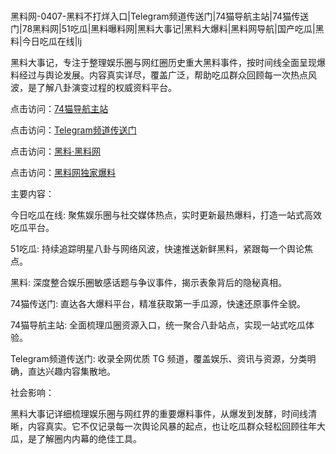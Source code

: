 #
黑料网-0407-黑料不打烊入口|Telegram频道传送门|74猫导航主站|74猫传送门|78黑料网|51吃瓜|黑料曝料网|黑料大事记|黑料大爆料|黑料网导航|国产吃瓜|黑料|今日吃瓜在线|lj

黑料大事记，专注于整理娱乐圈与网红圈历史重大黑料事件，按时间线全面呈现爆料经过与舆论发展。内容真实详尽，覆盖广泛，帮助吃瓜群众回顾每一次热点风波，是了解八卦演变过程的权威资料平台。


点击访问：<a href="https://74mao.com/">74猫导航主站</a>

点击访问：<a href="https://74mao.com/">Telegram频道传送门</a>

点击访问：<a href="https://qfwfg.pages.dev/">黑料·黑料网</a>

点击访问：<a href="https://sdfsh.pages.dev/">黑料网独家爆料</a>


主要内容：

今日吃瓜在线: 聚焦娱乐圈与社交媒体热点，实时更新最热爆料，打造一站式高效吃瓜平台。

51吃瓜: 持续追踪明星八卦与网络风波，快速推送新鲜黑料，紧跟每一个舆论焦点。

黑料: 深度整合娱乐圈敏感话题与争议事件，揭示表象背后的隐秘真相。

74猫传送门: 直达各大爆料平台，精准获取第一手瓜源，快速还原事件全貌。

74猫导航主站: 全面梳理瓜圈资源入口，统一聚合八卦站点，实现一站式吃瓜体验。

Telegram频道传送门: 收录全网优质 TG 频道，覆盖娱乐、资讯与资源，分类明确，直达兴趣内容集散地。


社会影响：

黑料大事记详细梳理娱乐圈与网红界的重要爆料事件，从爆发到发酵，时间线清晰，内容真实。它不仅记录每一次舆论风暴的起点，也让吃瓜群众轻松回顾往年大瓜，是了解圈内内幕的绝佳工具。

<span style="display:none;">[Canonical link](）</span>
